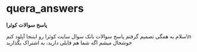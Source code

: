 # quera_answers
**پاسخ** **سوالات** **کوئرا**

سلام به همگی
تصمیم گرفتم پاسخ سوالات بانک سوال سایت کوئرا رو ایننجا آپلود کنم\n
خوشحال میشم اگه شما هم فایلی دارید، به اشتراک بگذارید
